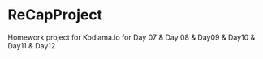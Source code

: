 # ReCapProject 
Homework project for Kodlama.io for Day 07 &amp; Day 08 &amp; Day09  &amp; Day10  &amp; Day11 &amp; Day12
